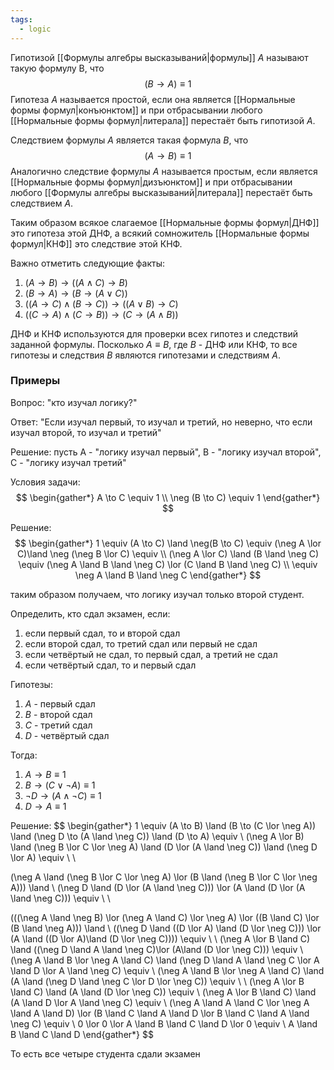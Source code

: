 ```yaml
---
tags:
  - logic
---
```

Гипотизой [[Формулы алгебры высказываний|формулы]] $A$ называют такую формулу B, что
$$
(B \to A) \equiv 1
$$
Гипотеза $A$ называется простой, если она является [[Нормальные формы формул|конъюнктом]] и при отбрасывании любого [[Нормальные формы формул|литерала]] перестаёт быть гипотизой $A$.

Следствием формулы $A$ является такая формула $B$, что
$$
(A \to B) \equiv 1
$$
Аналогично следствие формулы $A$ называется простым, если является [[Нормальные формы формул|дизъюнктом]] и при отбрасывании любого [[Формулы алгебры высказываний|литерала]] перестаёт быть следствием $A$.

Таким образом всякое слагаемое [[Нормальные формы формул|ДНФ]] это гипотеза этой ДНФ, а всякий сомножитель [[Нормальные формы формул|КНФ]] это следствие этой КНФ.

Важно отметить следующие факты:
1. $(A \to B) \to ((A \land C) \to B)$
2. $(B \to A) \to (B \to (A \lor C))$
3. $((A \to C) \land (B \to C)) \to ((A \lor B) \to C)$
4. $((C \to A) \land (C \to B)) \to (C \to (A \land B))$

ДНФ и КНФ используются для проверки всех гипотез и следствий заданной формулы. Посколько $A \equiv B$, где $B$ - ДНФ или КНФ, то все гипотезы и следствия $B$ являются гипотезами и следствиям $A$.

### Примеры

Вопрос: "кто изучал логику?"

Ответ: "Если изучал первый, то изучал и третий, но неверно, что если изучал второй, то изучал и третий"

Решение: пусть A - "логику изучал первый", B - "логику изучал второй", C - "логику изучал третий"

Условия задачи:
$$
\begin{gather*}
A \to C \equiv 1 \\
\neg (B \to C) \equiv 1
\end{gather*}
$$

Решение:
$$
\begin{gather*}
1 \equiv (A \to C) \land \neg(B \to C) \equiv (\neg A \lor C)\land \neg (\neg B \lor C) \equiv \\
(\neg A \lor C) \land (B \land \neg C) \equiv (\neg A \land B \land \neg C) \lor (C \land B \land \neg C) \\ \equiv \neg A \land B \land \neg C
\end{gather*}
$$

таким образом получаем, что логику изучал только второй студент.

Определить, кто сдал экзамен, если:
1. если первый сдал, то и второй сдал
2. если второй сдал, то третий сдал или первый не сдал
3. если четвёртый не сдал, то первый сдал, а третий не сдал
4. если четвёртый сдал, то и первый сдал

Гипотезы:
1. $A$ - первый сдал
2. $B$ - второй сдал
3. $C$ - третий сдал
4. $D$ - четвёртый сдал

Тогда:
1. $A \to B \equiv 1$
2. $B \to (C \lor \neg A) \equiv 1$
3. $\neg D \to (A \land \neg C) \equiv 1$
4. $D \to A \equiv 1$

Решение:
$$
\begin{gather*}
1 \equiv (A \to B) \land (B \to (C \lor \neg A)) \land (\neg D \to (A \land \neg C)) \land (D \to A) \equiv \\
(\neg A \lor B) \land (\neg B \lor C \lor \neg A) \land (D \lor (A \land \neg C)) \land (\neg D \lor A) \equiv \\
\\

(\neg A \land (\neg B \lor C \lor \neg A) \lor (B \land (\neg B \lor C \lor \neg A))) \land \\
(\neg D \land (D \lor (A \land \neg C))) \lor (A \land (D \lor (A \land \neg C))) \equiv \\
\\

(((\neg A \land \neg B) \lor (\neg A \land C) \lor \neg A) \lor ((B \land C) \lor (B \land \neg A))) \land \\
((\neg D \land ((D \lor A) \land (D \lor \neg C))) \lor (A \land ((D \lor A)\land (D \lor \neg C)))) \equiv \\
\\
(\neg A \lor B \land C) \land ((\neg D \land A \land \neg C)\lor (A\land (D \lor \neg C))) \equiv \\
(\neg A \land B \lor \neg A \land C) \land (\neg D \land A \land \neg C \lor A \land D \lor A \land \neg C) \equiv \\
(\neg A \land B \lor \neg A \land C) \land (A \land (\neg D \land \neg C \lor D \lor \neg C)) \equiv \\
\\
(\neg A \lor B \land C) \land (A \land (D \lor \neg C)) \equiv \\
(\neg A \lor B \land C) \land (A \land D \lor A \land \neg C) \equiv \\
(\neg A \land A \land C \lor \neg A \land A \land D) \lor
(B \land C \land A \land D \lor B \land C \land A \land \neg C) \equiv \\
0 \lor 0 \lor A \land B \land C \land D \lor 0 \equiv \\
A \land B \land C \land D
\end{gather*}
$$

То есть все четыре студента сдали экзамен